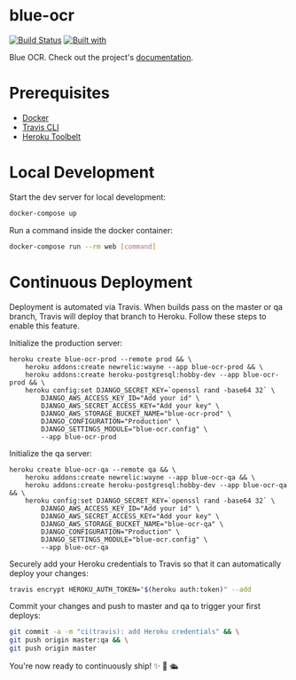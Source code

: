 # blue-ocr

[![Build Status](https://travis-ci.org/alexandrubujor/blue-ocr.svg?branch=master)](https://travis-ci.org/alexandrubujor/blue-ocr)
[![Built with](https://img.shields.io/badge/Built_with-Cookiecutter_Django_Rest-F7B633.svg)](https://github.com/agconti/cookiecutter-django-rest)

Blue OCR. Check out the project's [documentation](http://alexandrubujor.github.io/blue-ocr/).

# Prerequisites

- [Docker](https://docs.docker.com/docker-for-mac/install/)  
- [Travis CLI](http://blog.travis-ci.com/2013-01-14-new-client/)
- [Heroku Toolbelt](https://toolbelt.heroku.com/)

# Local Development

Start the dev server for local development:
```bash
docker-compose up
```

Run a command inside the docker container:

```bash
docker-compose run --rm web [command]
```

# Continuous Deployment

Deployment is automated via Travis. When builds pass on the master or qa branch, Travis will deploy that branch to Heroku. Follow these steps to enable this feature.

Initialize the production server:

```
heroku create blue-ocr-prod --remote prod && \
    heroku addons:create newrelic:wayne --app blue-ocr-prod && \
    heroku addons:create heroku-postgresql:hobby-dev --app blue-ocr-prod && \
    heroku config:set DJANGO_SECRET_KEY=`openssl rand -base64 32` \
        DJANGO_AWS_ACCESS_KEY_ID="Add your id" \
        DJANGO_AWS_SECRET_ACCESS_KEY="Add your key" \
        DJANGO_AWS_STORAGE_BUCKET_NAME="blue-ocr-prod" \
        DJANGO_CONFIGURATION="Production" \
        DJANGO_SETTINGS_MODULE="blue-ocr.config" \
        --app blue-ocr-prod
```

Initialize the qa server:

```
heroku create blue-ocr-qa --remote qa && \
    heroku addons:create newrelic:wayne --app blue-ocr-qa && \
    heroku addons:create heroku-postgresql:hobby-dev --app blue-ocr-qa && \
    heroku config:set DJANGO_SECRET_KEY=`openssl rand -base64 32` \
        DJANGO_AWS_ACCESS_KEY_ID="Add your id" \
        DJANGO_AWS_SECRET_ACCESS_KEY="Add your key" \
        DJANGO_AWS_STORAGE_BUCKET_NAME="blue-ocr-qa" \
        DJANGO_CONFIGURATION="Production" \
        DJANGO_SETTINGS_MODULE="blue-ocr.config" \
        --app blue-ocr-qa
```

Securely add your Heroku credentials to Travis so that it can automatically deploy your changes:

```bash
travis encrypt HEROKU_AUTH_TOKEN="$(heroku auth:token)" --add
```

Commit your changes and push to master and qa to trigger your first deploys:

```bash
git commit -a -m "ci(travis): add Heroku credentials" && \
git push origin master:qa && \
git push origin master
```

You're now ready to continuously ship! ✨ 💅 🛳

